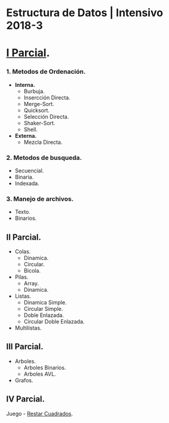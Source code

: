 # Estructura de Datos | Intensivo 2018-3

# [I Parcial](https://github.com/chjesus/Estructura-de-Datos/tree/master/Parcial%20I).
### 1. Metodos de Ordenación. ###
   - **Interna.**
     - Burbuja.
     - Insercción Directa.
     - Merge-Sort.
     - Quicksort.
     - Selección Directa.
     - Shaker-Sort.
     - Shell.
   - **Externa.**
     - Mezcla Directa.
### 2. Metodos de busqueda. ###
   - Secuencial.
   - Binaria.
   - Indexada.
### 3. Manejo de archivos. ###
   - Texto.
   - Binarios.
## **II Parcial.** ##
  - Colas.
    - Dinamica.
    - Circular.
    - Bicola.
  - Pilas.
    - Array.
    - Dinamica.
  - Listas.
    - Dinamica Simple.
    - Circular Simple.
    - Doble Enlazada.
    - Circular Doble Enlazada.
  - Multilistas.
## **III Parcial.** ##
  - Arboles.
    - Arboles Binarios.
    - Arboles AVL.
  - Grafos.
## **IV Parcial.** ##
   Juego - [Restar Cuadrados](https://github.com/chjesus/Restar-Cuadrados).
